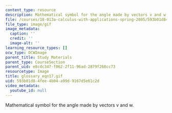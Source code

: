 ```yaml
---
content_type: resource
description: Mathematical symbol for the angle made by vectors v and w.
file: /courses/18-013a-calculus-with-applications-spring-2005/593b01d84fee4b04a99d9167d5e61c2d_glossary_eqn17.gif
file_type: image/gif
image_metadata:
  caption: ''
  credit: ''
  image-alt: ''
learning_resource_types: []
ocw_type: OCWImage
parent_title: Study Materials
parent_type: CourseSection
parent_uid: e8cdc347-f062-2f11-96ad-2879f268cc73
resourcetype: Image
title: glossary_eqn17.gif
uid: 593b01d8-4fee-4b04-a99d-9167d5e61c2d
video_metadata:
  youtube_id: null
---
```

Mathematical symbol for the angle made by vectors v and w.

